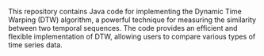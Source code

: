 This repository contains Java code for implementing the Dynamic Time Warping (DTW) algorithm, a powerful technique for measuring the similarity between two temporal sequences. The code provides an efficient and flexible implementation of DTW, allowing users to compare various types of time series data.
